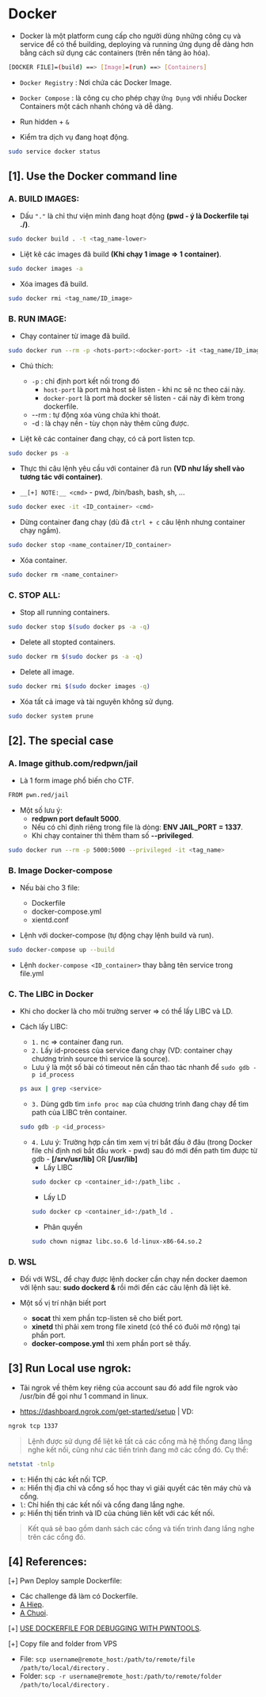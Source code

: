 # Docker

- Docker là một platform cung cấp cho người dùng những công cụ và service để có thể building, deploying và running ứng dụng dễ dàng hơn bằng cách sử dụng các containers (trên nền tảng ảo hóa).

```bash
[DOCKER FILE]=(build) ==> [Image]=(run) ==> [Containers]  
```

- `Docker Registry` : Nơi chứa các Docker Image.
  
- `Docker Compose` : là công cụ cho phép chạy `Ứng Dụng` với nhiều Docker Containers một cách nhanh chóng và dễ dàng.

- Run hidden + `&`
  
- Kiểm tra dịch vụ đang hoạt động.

```bash
sudo service docker status
```  

## [1]. Use the Docker command line

### A. BUILD IMAGES:

- Dấu `"."` là chỉ thư viện mình đang hoạt động __(pwd - ý là Dockerfile tại ./)__.
```bash
sudo docker build . -t <tag_name-lower> 
```

- Liệt kê các images đã build __(Khi chạy 1 image => 1 container)__.

```bash
sudo docker images -a 
```

- Xóa images đã build.

```bash 
sudo docker rmi <tag_name/ID_image>
```

### B. RUN IMAGE:

- Chạy container từ image đã build.

```bash
sudo docker run --rm -p <hots-port>:<docker-port> -it <tag_name/ID_image>
```

- Chú thích:
    * `-p` : chỉ định port kết nối trong đó
        + `host-port` là port mà host sẽ listen - khi nc sẽ nc theo cái này.
        + `docker-port` là port mà docker sẽ listen - cái này đi kèm trong dockerfile.
    * --rm : tự động xóa vùng chứa khi thoát.
    * -d : là chạy nền - tùy chọn này thêm cũng được.
    
- Liệt kê các container đang chạy, có cả port listen tcp.

```bash
sudo docker ps -a 
```

- Thực thi câu lệnh yêu cầu với container đã run __(VD như lấy shell vào tương tác với container)__.

- `__[+] NOTE:__ <cmd>` - pwd, /bin/bash, bash, sh, ...

```bash 
sudo docker exec -it <ID_container> <cmd> 
```

- Dừng container đang chạy (dù đã `ctrl + c` câu lệnh nhưng container chạy ngầm).

```bash
sudo docker stop <name_container/ID_container>
```

- Xóa container.

```bash
sudo docker rm <name_container>
```

### C. STOP ALL:

- Stop all running containers.
```bash
sudo docker stop $(sudo docker ps -a -q)
```

- Delete all stopted containers.
```bash
sudo docker rm $(sudo docker ps -a -q)
```

- Delete all image.
```bash
sudo docker rmi $(sudo docker images -q)
```

- Xóa tất cả image và tài nguyên không sử dụng.
```bash 
sudo docker system prune
```

## [2]. The special case

### A. Image github.com/redpwn/jail

- Là 1 form image phổ biến cho CTF.

```bash
FROM pwn.red/jail
```

- Một số lưu ý:
    * __redpwn port default 5000__.
    * Nếu có chỉ định riêng trong file là dòng: __ENV JAIL_PORT = 1337__.
    * Khi chạy container thì thêm tham số __--privileged__.
```bash
sudo docker run --rm -p 5000:5000 --privileged -it <tag_name>
```

### B. Image Docker-compose

- Nếu bài cho 3 file:
    * Dockerfile
    * docker-compose.yml
    * xientd.conf

- Lệnh với docker-compose (tự động chạy lệnh build và run).

```bash
sudo docker-compose up --build
```

- Lệnh `docker-compose <ID_container>` thay bằng tên service trong file.yml

### C. The LIBC in Docker

- Khi cho docker là cho môi trường server => có thể lấy LIBC và LD.

- Cách lấy LIBC:
    * `1.` nc => container đang run.
    * `2.` Lấy id-process của service đang chạy (VD: container chạy chương trình source thì service là source).
    * Lưu ý là một số bài có timeout nên cần thao tác nhanh để `sudo gdb -p id_process`
    ```bash
    ps aux | grep <service>
    ```
    * `3.` Dùng gdb tìm `info proc map` của chương trình đang chạy để tìm path của LIBC trên container.
    ```bash
    sudo gdb -p <id_process>
    ```
    * `4.` Lưu ý: Trường hợp cần tìm xem vị trí bắt đầu ở đâu (trong Docker file chỉ định nơi bắt đầu work - pwd) sau đó mới đến path tìm được từ gdb - __[/srv/usr/lib]__ OR __[/usr/lib]__ 
        + Lấy LIBC
        ```bash
        sudo docker cp <container_id>:/path_libc .
        ```
        + Lấy LD
        ```bash
        sudo docker cp <container_id>:/path_ld .
        ```
        + Phân quyền
        ```bash
        sudo chown nigmaz libc.so.6 ld-linux-x86-64.so.2
        ```

### D. WSL

- Đối với WSL, để chạy được lệnh docker cần chạy nền docker daemon với lệnh sau: __sudo dockerd &__ rồi mới đến các câu lệnh đã liệt kê.

- Một số vị trí nhận biết port
    * __socat__ thì xem phần tcp-listen sẽ cho biết port.
    * __xinetd__ thì phải xem trong file xinetd (có thể có đuôi mở rộng) tại phần port.
    * __docker-compose.yml__ thì xem phần port sẽ thấy.


## [3] Run Local use ngrok: 

- Tải ngrok về thêm key riêng của account sau đó add file ngrok vào /usr/bin để gọi như 1 command in linux.

- https://dashboard.ngrok.com/get-started/setup | VD:

```bash
ngrok tcp 1337
```

> Lệnh được sử dụng để liệt kê tất cả các cổng mà hệ thống đang lắng nghe kết nối, cũng như các tiến trình đang mở các cổng đó. Cụ thể:

```bash
netstat -tnlp
```

- `t`: Hiển thị các kết nối TCP.
- `n`: Hiển thị địa chỉ và cổng số học thay vì giải quyết các tên máy chủ và cổng.
- `l`: Chỉ hiển thị các kết nối và cổng đang lắng nghe.
- `p`: Hiển thị tiến trình và ID của chúng liên kết với các kết nối.

> Kết quả sẽ bao gồm danh sách các cổng và tiến trình đang lắng nghe trên các cổng đó.


   
## [4] References:

[+] Pwn Deploy sample Dockerfile: 
- Các challenge đã làm có Dockerfile.
- [A Hiep](https://gitlab.com/hypnguyen1209/pwn-deploy).
- [A Chuoi](https://github.com/yuumi001/miniCTF2021_deploy?fbclid=IwAR19QpvrUm9jJXu_s5xvdCNkFKtN4SADFCNtQaciJWqm2cipE_LR7vRVDTQ).

[+] [USE DOCKERFILE FOR DEBUGGING WITH PWNTOOLS](https://shakuganz.com/2022/04/20/use-dockerfile-for-debugging-with-pwntools/).

[+] Copy file and folder from VPS
- File: `scp username@remote_host:/path/to/remote/file /path/to/local/directory` .
- Folder: `scp -r username@remote_host:/path/to/remote/folder /path/to/local/directory` .

